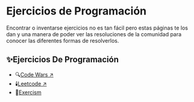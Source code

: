 # **Ejercicios de Programación**

Encontrar o inventarse ejercicios no es tan fácil pero estas páginas te los dan y una manera de poder ver las resoluciones de la comunidad para conocer las diferentes formas de resolverlos.

## ✨**Ejercicios De Programación**
* 🔍[Code Wars ↗](https://www.codewars.com/)
* 🕯️[Leetcode ↗](https://leetcode.com/)
* 🔦[Exercism](https://exercism.org/)